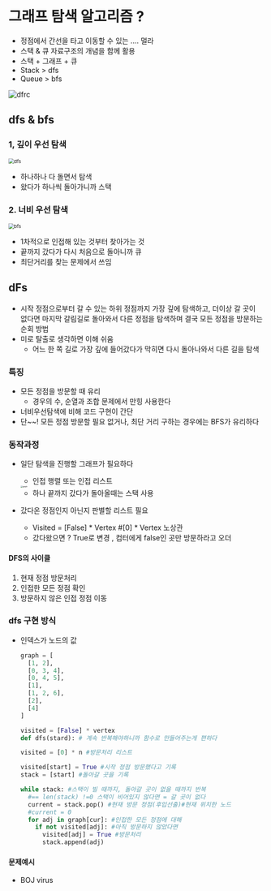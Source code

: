 # 그래프 탐색 알고리즘 ? 

+ 정점에서 간선을 타고 이동할 수 있는 .... 멀라 
+ 스택 & 큐 자료구조의 개념을 함께 활용 
+ 스택 + 그래프 + 큐 
+ Stack > dfs 
+ Queue > bfs

![dfrc](https://vivadifferences.com/wp-content/uploads/2019/10/DFS-VS-BFS.png)

## dfs & bfs
### 1, 깊이 우선 탐색 

<img src="https://qph.cf2.quoracdn.net/main-qimg-745b450929f3698487f54ba5a02bbbd5-pjlq" alt="dfs" style="zoom:67%;" />

+ 하나하나 다 돌면서 탐색 
+ 왔다가 하나씩 돌아가니까 스택 

### 2. 너비 우선 탐색 

<img src="https://qph.cf2.quoracdn.net/main-qimg-d2a889707b20d62b3577c3f871caf0a9-pjlq" alt="bfs" style="zoom:67%;" />

+ 1차적으로 인접해 있는 것부터 찾아가는 것 
+ 끝까지 갔다가 다시 처음으로 돌아니까 큐 
+ 최단거리를 찾는 문제에서 쓰임 



## dFs

+ 시작 정점으로부터 갈 수 있는 하위 정점까지 가장 깊에 탐색하고, 더이상 갈 곳이 없다면 마지막 갈림길로 돌아와서 다른 정점을 탐색하며 결국 모든 정점을 방문하는 순회 방법 
+ 미로 탈출로 생각하면 이해 쉬움 
  + 어느 한 쪽 길로 가장 깊에 들어갔다가 막히면 다시 돌아나와서 다른 길을 탐색 

### 특징

+ 모든 정점을 방문할 때 유리 
  + 경우의 수, 순열과 조합 문제에서 만힝 사용한다 
+ 너비우선탐색에 비해 코드 구현이 간단
+ 단~~! 모든 정점 방문할 필요 없거나, 최단 거리 구하는 경우에는 BFS가 유리하다 



### 동작과정 

+ 일단 탐색을 진행할 그래프가 필요하다 

  + 인접 행렬 또는 인접 리스트

  <img src="https://velog.velcdn.com/images%2F513sojin%2Fpost%2F7a739ea8-d7dc-47ed-86ab-1dd4fda4606f%2F%EC%9D%B8%EC%A0%91%EB%A6%AC%EC%8A%A4%ED%8A%B8.png" alt="graph" style="zoom: 25%;" />

  + 하나 끝까지 갔다가 돌아올때는 스택 사용 

    

+ 갔다온 정점인지 아닌지 판별할 리스트 필요 
  + Visited = [False] * Vertex  #[0] * Vertex 노상관 
  + 갔다왔으면 ? True로 변경 , 컴터에게 false인 곳만 방문하라고 오더 

#### DFS의 사이클 

1. 현재 정점 방문처리 
2. 인접한 모든 정점 확인 
3. 방문하지 않은 인접 정점 이동 



### dfs 구현 방식 

+ 인덱스가 노드의 값 

  ```python
  graph = [
    [1, 2],
    [0, 3, 4],
    [0, 4, 5],
    [1],
    [1, 2, 6],
    [2],
    [4]
  ]
  ```

  ```python
  visited = [False] * vertex
  def dfs(stard): # 계속 반복해야하니까 함수로 만들어주는게 편하다 
  ```

  ```python
  visited = [0] * n #방문처리 리스트 
  
  visited[start] = True #시작 정점 방문했다고 기록 
  stack = [start] #돌아갈 곳을 기록 
  
  while stack: #스택이 빌 때까지, 돌아갈 곳이 없을 때까지 반복 
    #== len(stack) !=0 스택이 비어있지 않다면 = 갈 곳이 없다 
    current = stack.pop() #현재 방문 정점(후입선출)#현재 위치한 노드 
    #current = 0
    for adj in graph[cur]: #인접한 모든 정점에 대해 
      if not visited[adj]: #아직 방문하지 않았다면 
        visited[adj] = True #방문처리 
        stack.append(adj)
  ```

  

#### 문제예시 

+ BOJ virus


